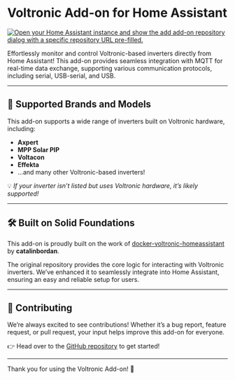 # Voltronic Add-on for Home Assistant
[![Open your Home Assistant instance and show the add add-on repository dialog with a specific repository URL pre-filled.](https://my.home-assistant.io/badges/supervisor_add_addon_repository.svg)](https://my.home-assistant.io/redirect/supervisor_add_addon_repository/?repository_url=https%3A%2F%2Fgithub.com%2Fdemmi%2Faddon-voltronic-inverters)

Effortlessly monitor and control Voltronic-based inverters directly from Home Assistant! This add-on provides seamless integration with MQTT for real-time data exchange, supporting various communication protocols, including serial, USB-serial, and USB.

---

## 🔌 Supported Brands and Models

This add-on supports a wide range of inverters built on Voltronic hardware, including:

- **Axpert**
- **MPP Solar PIP**
- **Voltacon**
- **Effekta**
- ...and many other Voltronic-based inverters!

💡 *If your inverter isn’t listed but uses Voltronic hardware, it’s likely supported!*

---

## 🛠 Built on Solid Foundations

This add-on is proudly built on the work of [docker-voltronic-homeassistant](https://github.com/catalinbordan/docker-voltronic-homeassistant) by **catalinbordan**.

The original repository provides the core logic for interacting with Voltronic inverters. We’ve enhanced it to seamlessly integrate into Home Assistant, ensuring an easy and reliable setup for users.

---

## 🤝 Contributing

We’re always excited to see contributions! Whether it’s a bug report, feature request, or pull request, your input helps improve this add-on for everyone.

👉 Head over to the [GitHub repository](https://github.com/your-repo/addon-voltronic-inverters) to get started!

---

Thank you for using the Voltronic Add-on! 🎉
